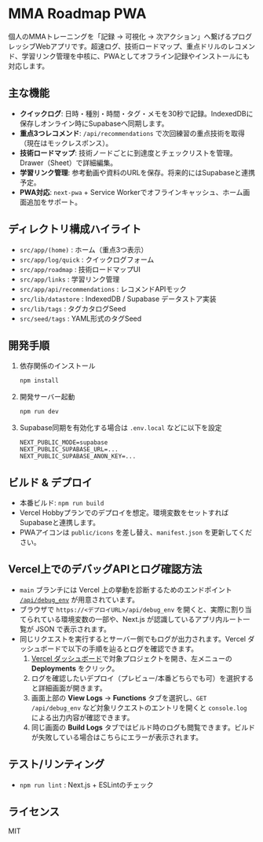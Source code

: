 # MMA Roadmap PWA

個人のMMAトレーニングを「記録 → 可視化 → 次アクション」へ繋げるプログレッシブWebアプリです。超速ログ、技術ロードマップ、重点ドリルのレコメンド、学習リンク管理を中核に、PWAとしてオフライン記録やインストールにも対応します。

## 主な機能

- **クイックログ**: 日時・種別・時間・タグ・メモを30秒で記録。IndexedDBに保存しオンライン時にSupabaseへ同期します。
- **重点3つレコメンド**: `/api/recommendations` で次回練習の重点技術を取得（現在はモックレスポンス）。
- **技術ロードマップ**: 技術ノードごとに到達度とチェックリストを管理。Drawer（Sheet）で詳細編集。
- **学習リンク管理**: 参考動画や資料のURLを保存。将来的にはSupabaseと連携予定。
- **PWA対応**: `next-pwa` + Service Workerでオフラインキャッシュ、ホーム画面追加をサポート。

## ディレクトリ構成ハイライト

- `src/app/(home)` : ホーム（重点3つ表示）
- `src/app/log/quick` : クイックログフォーム
- `src/app/roadmap` : 技術ロードマップUI
- `src/app/links` : 学習リンク管理
- `src/app/api/recommendations` : レコメンドAPIモック
- `src/lib/datastore` : IndexedDB / Supabase データストア実装
- `src/lib/tags` : タグカタログSeed
- `src/seed/tags` : YAML形式のタグSeed

## 開発手順

1. 依存関係のインストール
   ```bash
   npm install
   ```
2. 開発サーバー起動
   ```bash
   npm run dev
   ```
3. Supabase同期を有効化する場合は `.env.local` などに以下を設定
   ```env
   NEXT_PUBLIC_MODE=supabase
   NEXT_PUBLIC_SUPABASE_URL=... 
   NEXT_PUBLIC_SUPABASE_ANON_KEY=...
   ```

## ビルド & デプロイ

- 本番ビルド: `npm run build`
- Vercel Hobbyプランでのデプロイを想定。環境変数をセットすればSupabaseと連携します。
- PWAアイコンは `public/icons` を差し替え、`manifest.json` を更新してください。

## Vercel上でのデバッグAPIとログ確認方法

- `main` ブランチには Vercel 上の挙動を診断するためのエンドポイント [`/api/debug_env`](./src/app/api/debug_env/route.ts) が用意されています。
- ブラウザで `https://<デプロイURL>/api/debug_env` を開くと、実際に割り当てられている環境変数の一部や、Next.js が認識しているアプリ内ルート一覧が JSON で表示されます。
- 同じリクエストを実行するとサーバー側でもログが出力されます。Vercel ダッシュボードで以下の手順を辿るとログを確認できます。
  1. [Vercel ダッシュボード](https://vercel.com/)で対象プロジェクトを開き、左メニューの **Deployments** をクリック。
  2. ログを確認したいデプロイ（プレビュー/本番どちらでも可）を選択すると詳細画面が開きます。
  3. 画面上部の **View Logs** → **Functions** タブを選択し、`GET /api/debug_env` など対象リクエストのエントリを開くと `console.log` による出力内容が確認できます。
  4. 同じ画面の **Build Logs** タブではビルド時のログも閲覧できます。ビルドが失敗している場合はこちらにエラーが表示されます。

## テスト/リンティング

- `npm run lint` : Next.js + ESLintのチェック

## ライセンス

MIT
